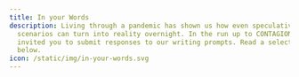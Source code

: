 ```yaml
---
title: In your Words
description: Living through a pandemic has shown us how even speculative
  scenarios can turn into reality overnight. In the run up to CONTAGION, we
  invited you to submit responses to our writing prompts. Read a selection
  below.
icon: /static/img/in-your-words.svg
---
```

